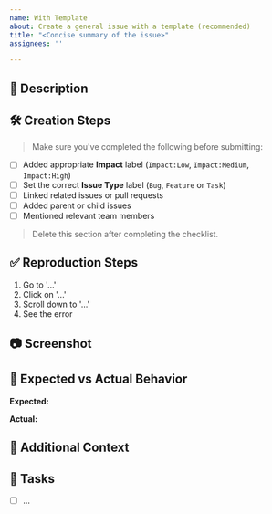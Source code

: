 ```yaml
---
name: With Template
about: Create a general issue with a template (recommended)
title: "<Concise summary of the issue>"
assignees: ''

---
```


## 📝 Description

<!-- Provide a clear and concise description of the bug or issue. -->

## 🛠️ Creation Steps

> Make sure you've completed the following before submitting:

- [ ] Added appropriate **Impact** label (`Impact:Low`, `Impact:Medium`, `Impact:High`)
- [ ] Set the correct **Issue Type** label (`Bug`, `Feature` or `Task`)
- [ ] Linked related issues or pull requests
- [ ] Added parent or child issues
- [ ] Mentioned relevant team members

> Delete this section after completing the checklist.

## ✅ Reproduction Steps

<!-- Steps to reproduce the behavior. Be as detailed as possible. -->

1. Go to '...'
2. Click on '...'
3. Scroll down to '...'
4. See the error

## 📷 Screenshot

<!-- If the issue is visual/UI related, add a screenshot to help explain the problem. -->

## 🧪 Expected vs Actual Behavior

**Expected:**
<!-- Describe what you expected to happen. -->

**Actual:**
<!-- Describe what actually happened. -->

## 📎 Additional Context

<!-- Add any other context about the problem here. Logs, links, etc. -->

## 📌 Tasks

- [ ] ...